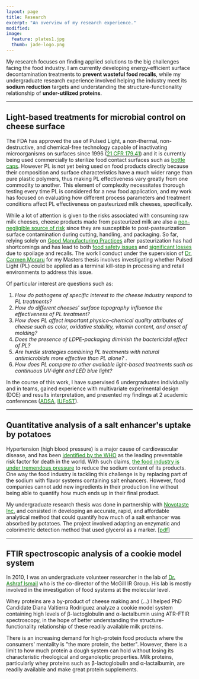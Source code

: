 ```yaml
---
layout: page
title: Research
excerpt: "An overview of my research experience."
modified: 
image: 
  feature: plates1.jpg
  thumb: jade-logo.png
---
```

My research focuses on finding applied solutions to the big challenges facing the food industry. I am currently developing energy-efficient surface decontamination treatments to **prevent wasteful food recalls**, while my undergraduate research experience involved helping the industry meet its **sodium reduction** targets and understanding the structure-functionality relationship of **under-utilized proteins**.  

___ 

## Light-based treatments for microbial control on cheese surface
The FDA has approved the use of Pulsed Light, a non-thermal, non-destructive, and chemical-free technology capable of inactivating microorganisms on surfaces since 1996 ([<span style="color:green">21 CFR 179.41</span>](http://www.accessdata.fda.gov/scripts/cdrh/cfdocs/cfcfr/CFRSearch.cfm?fr=179.41)) and it is currently being used commercially to sterilize food contact surfaces such as [<span style="color:green">bottle caps</span>](http://www.claranor.com/sterilization-of-capping-systems). However PL is not yet being used on food products directly because their composition and surface characteristics have a much wider range than pure plastic polymers, thus making PL effectiveness vary greatly from one commodity to another. This element of complexity necessitates thorough testing every time PL is considered for a new food application, and my work has focused on evaluating how different process parameters and treatment conditions affect PL effectiveness on pasteurized milk cheeses, specifically. 

While a lot of attention is given to the risks associated with consuming raw milk cheeses, cheese products made from pasteurized milk are also a [<span style="color:green">non-negligible source of risk</span>](http://online.liebertpub.com/doi/pdf/10.1089/fpd.2013.1650) since they are susceptible to post-pasteurization surface contamination during cutting, handling, and packaging. So far, relying solely on [<span style="color:green">Good Manufacturing Practices</span>](http://www.fda.gov/food/guidanceregulation/cgmp/ucm2006830.htm) after pasteurization has had shortcomings and has lead to both <a href="http://www.cdc.gov/listeria/outbreaks/cheese-09-12/index.html"><span style="color:green">food safety issues</span></a> and <a href="http://www.huffingtonpost.com/2010/06/22/blue-mozzarella-investiga_n_618484.html"><span style="color:green">significant losses</span></a> due to spoilage and recalls. The work I conduct under the supervision of [<span style="color:green">Dr. Carmen Moraru</span>](http://blogs.cornell.edu/morarulab/) for my Masters thesis involves investigating whether Pulsed Light (PL) could be applied as a terminal kill-step in processing and retail environments to address this issue. 

Of particular interest are questions such as:  

1. *How do pathogens of specific interest to the cheese industry respond to PL treatments?*
2. *How do different cheeses' surface topography influence the effectiveness of PL treatment?*
2. *How does PL affect important physico-chemical quality attributes of cheese such as color, oxidative stability, vitamin content, and onset of molding?*
3. *Does the presence of LDPE-packaging diminish the bactericidal effect of PL?* 
4. *Are hurdle strategies combining PL treatments with natural antimicrobials more effective than PL alone?*  .   
6. *How does PL compare to other available light-based treatments such as continuous UV-light and LED blue light?*

In the course of this work, I have supervised 6 undergraduates individually and in teams, gained experience with multivariate experimental design (DOE) and results interpretation, and presented my findings at 2 academic conferences (<a href="http://www.jtmtg.org/JAM/2014/abstracts/0325-0333.pdf"><span style="color:green">ADSA</span></a>, <a href="https://iufost2014.pathable.com/meetings/217113"><span style="color:green">IUFoST</span></a>).  

___    

## Quantitative analysis of a salt enhancer's uptake by potatoes
Hypertension (high blood pressure) is a major cause of cardiovascular disease, and has been <a href="http://www.who.int/dietphysicalactivity/Salt_Report_VC_april07.pdf"><span style="color:green">identified by the WHO</span></a> as the leading preventable risk factor for death in the world. With such claims, <a href="http://www.hc-sc.gc.ca/fn-an/legislation/guide-ld/2012-sodium-reduction-indust-eng.php"><span style="color:green">the food industry is under tremendous pressure</span></a> to reduce the sodium content of its products. One way the food industry is tackling this challenge is by replacing part of the sodium with flavor systems containing salt enhancers. However, food companies cannot add new ingredients in their production line without being able to quantify how much ends up in their final product. 

My undergraduate research thesis was done in partnership with [<span style="color:green">Novotaste Inc.</span>](http://www.novotaste.com) and consisted in developing an accurate, rapid, and affordable analytical method that could quantify how much of a salt enhancer was absorbed by potatoes. The project involved adapting an enzymatic and colorimetric detection method that used glycerol as a marker.
[[<span style="color:green">pdf</span>](https://dl.dropboxusercontent.com/u/51364198/Research%20Report_Jade%20Proulx.pdf)]  

___  

## FTIR spectroscopic analysis of a cookie model system
In 2010, I was an undergraduate volunteer researcher in the lab of [<span style="color:green">Dr. Ashraf Ismail</span>](http://www.mcgill.ca/foodscience/staff-and-research/ashraf-ismail) who is the co-director of the McGill IR Group. His lab is mostly involved in the investigation of food systems at the molecular level. 

Whey proteins are a by-product of cheese making and (...)
I helped PhD Candidate Diana Valtierra Rodriguez analyze a cookie model system containing high levels of &beta;-lactoglobulin and &alpha;-lactalbumin using ATR-FTIR spectroscopy, in the hope of better understanding the structure-functionality relationship of these readily available milk proteins.

There is an increasing demand for high-protein food products where the consumers' mentality is "the more protein, the better". However, there is a limit to how much protein a dough system can hold without losing its characteristic rheological and organoleptic properties. Milk proteins, particularly whey proteins such as &beta;-lactoglobulin and &alpha;-lactalbumin, are readily available and make great protein supplements.

